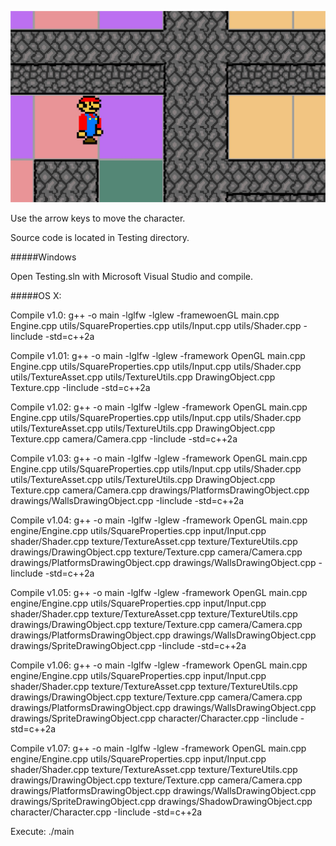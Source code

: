 ![alt text](battlescape.jpg)

Use the arrow keys to move the character.

Source code is located in Testing directory. 

#####Windows

Open Testing.sln with Microsoft Visual Studio and compile.

#####OS X:

Compile v1.0:
g++ -o main -lglfw -lglew -framewoenGL main.cpp Engine.cpp utils/SquareProperties.cpp utils/Input.cpp utils/Shader.cpp -Iinclude -std=c++2a

Compile v1.01:
g++ -o main -lglfw -lglew -framework OpenGL main.cpp Engine.cpp utils/SquareProperties.cpp utils/Input.cpp utils/Shader.cpp utils/TextureAsset.cpp utils/TextureUtils.cpp DrawingObject.cpp Texture.cpp -Iinclude -std=c++2a

Compile v1.02:
g++ -o main -lglfw -lglew -framework OpenGL main.cpp Engine.cpp utils/SquareProperties.cpp utils/Input.cpp utils/Shader.cpp utils/TextureAsset.cpp utils/TextureUtils.cpp DrawingObject.cpp Texture.cpp camera/Camera.cpp -Iinclude -std=c++2a

Compile v1.03:
g++ -o main -lglfw -lglew -framework OpenGL main.cpp Engine.cpp utils/SquareProperties.cpp utils/Input.cpp utils/Shader.cpp utils/TextureAsset.cpp utils/TextureUtils.cpp DrawingObject.cpp Texture.cpp camera/Camera.cpp drawings/PlatformsDrawingObject.cpp drawings/WallsDrawingObject.cpp -Iinclude -std=c++2a

Compile v1.04:
g++ -o main -lglfw -lglew -framework OpenGL main.cpp engine/Engine.cpp utils/SquareProperties.cpp input/Input.cpp shader/Shader.cpp texture/TextureAsset.cpp texture/TextureUtils.cpp drawings/DrawingObject.cpp texture/Texture.cpp camera/Camera.cpp drawings/PlatformsDrawingObject.cpp drawings/WallsDrawingObject.cpp -Iinclude -std=c++2a

Compile v1.05:
g++ -o main -lglfw -lglew -framework OpenGL main.cpp engine/Engine.cpp utils/SquareProperties.cpp input/Input.cpp shader/Shader.cpp texture/TextureAsset.cpp texture/TextureUtils.cpp drawings/DrawingObject.cpp texture/Texture.cpp camera/Camera.cpp drawings/PlatformsDrawingObject.cpp drawings/WallsDrawingObject.cpp drawings/SpriteDrawingObject.cpp -Iinclude -std=c++2a

Compile v1.06:
g++ -o main -lglfw -lglew -framework OpenGL main.cpp engine/Engine.cpp utils/SquareProperties.cpp input/Input.cpp shader/Shader.cpp texture/TextureAsset.cpp texture/TextureUtils.cpp drawings/DrawingObject.cpp texture/Texture.cpp camera/Camera.cpp drawings/PlatformsDrawingObject.cpp drawings/WallsDrawingObject.cpp drawings/SpriteDrawingObject.cpp character/Character.cpp -Iinclude -std=c++2a

Compile v1.07:
g++ -o main -lglfw -lglew -framework OpenGL main.cpp engine/Engine.cpp utils/SquareProperties.cpp input/Input.cpp shader/Shader.cpp texture/TextureAsset.cpp texture/TextureUtils.cpp drawings/DrawingObject.cpp texture/Texture.cpp camera/Camera.cpp drawings/PlatformsDrawingObject.cpp drawings/WallsDrawingObject.cpp drawings/SpriteDrawingObject.cpp drawings/ShadowDrawingObject.cpp character/Character.cpp -Iinclude -std=c++2a

Execute:
./main
